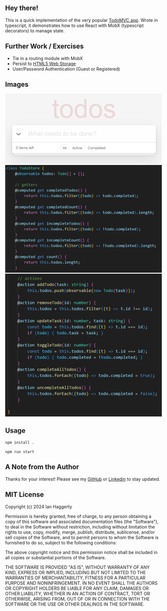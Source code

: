 ## Hey there!

This is a quick implementation of the very popular [TodoMVC app](http://todomvc.com/). Wrote in typescript, it demonstrates how to use React with MobX (typescript decorators) to manage state.

## Further Work / Exercises

- Tie in a routing module with MobX
- Persist to [HTML5 Web Storage](https://developer.mozilla.org/en-US/docs/Web/API/Window/localStorage)
- User/Password Authentication (Guest or Registered)

## Images

![](./docs/images/todos.png)
![](./docs/images/todostore-1.png)
![](./docs/images/todostore-2.png)

## Usage

```
npm install .
```

```
npm run start
```

## A Note from the Author

Thanks for your interest! Please see my [GitHub](https://github.com/ianhaggerty) or [Linkedin](https://www.linkedin.com/in/ihaggerty/) to stay updated.

## MIT License

Copyright (c) 2024 Ian Haggerty

Permission is hereby granted, free of charge, to any person obtaining a copy
of this software and associated documentation files (the "Software"), to deal
in the Software without restriction, including without limitation the rights
to use, copy, modify, merge, publish, distribute, sublicense, and/or sell
copies of the Software, and to permit persons to whom the Software is
furnished to do so, subject to the following conditions:

The above copyright notice and this permission notice shall be included in all
copies or substantial portions of the Software.

THE SOFTWARE IS PROVIDED "AS IS", WITHOUT WARRANTY OF ANY KIND, EXPRESS OR
IMPLIED, INCLUDING BUT NOT LIMITED TO THE WARRANTIES OF MERCHANTABILITY,
FITNESS FOR A PARTICULAR PURPOSE AND NONINFRINGEMENT. IN NO EVENT SHALL THE
AUTHORS OR COPYRIGHT HOLDERS BE LIABLE FOR ANY CLAIM, DAMAGES OR OTHER
LIABILITY, WHETHER IN AN ACTION OF CONTRACT, TORT OR OTHERWISE, ARISING FROM,
OUT OF OR IN CONNECTION WITH THE SOFTWARE OR THE USE OR OTHER DEALINGS IN THE
SOFTWARE.

